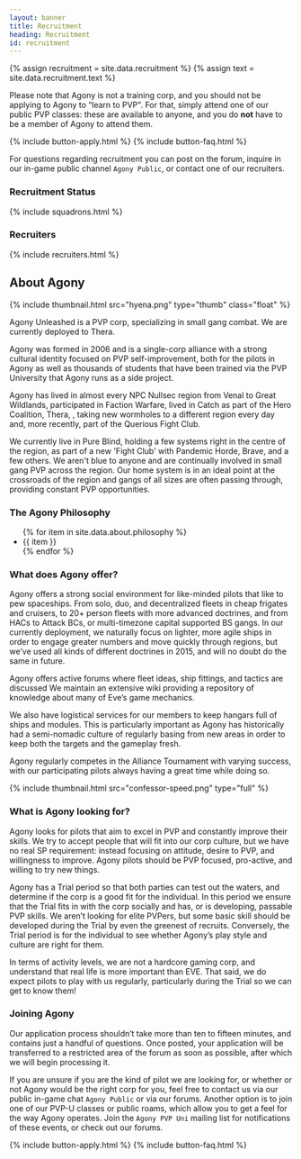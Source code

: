 ```yaml
---
layout: banner
title: Recruitment
heading: Recruitment
id: recruitment
---
```


{% assign recruitment = site.data.recruitment %}
{% assign text = site.data.recruitment.text %}

Please note that Agony is not a training corp,
and you should not be applying to Agony to “learn to PVP".
For that, simply attend one of our public PVP classes:
these are available to anyone, and you do **not** have
to be a member of Agony to attend them.

<div>
  {% include button-apply.html %}
  {% include button-faq.html %}
</div>

For questions regarding recruitment you can post on the forum,
inquire in our in-game public channel `Agony Public`,
or contact one of our recruiters.

<div id="squadrons">
  <h3>Recruitment Status</h3>
  {% include squadrons.html %}
</div>

<div id="recruiters">
  <h3>Recruiters</h3>
  {% include recruiters.html %}
</div>

## About Agony

{% include thumbnail.html src="hyena.png" type="thumb" class="float" %}

Agony Unleashed is a PVP corp, specializing in small gang combat.
We are currently deployed to Thera.

Agony was formed in 2006 and is a single-corp alliance
with a strong cultural identity focused on PVP self-improvement,
both for the pilots in Agony as well as thousands of students that
have been trained via the PVP University that Agony runs as a side project.

Agony has lived in almost every NPC Nullsec region from Venal to Great Wildlands, participated in Faction Warfare, lived in Catch as part of the Hero Coalition, Thera, , taking new wormholes to a different region every day and, more recently, part of the Querious Fight Club.

We currently live in Pure Blind, holding a few systems right in the centre of the region, as part of a new 'Fight Club' with Pandemic Horde, Brave, and a few others. We aren't blue to anyone and are continually involved in small gang PVP across the region. Our home system is in an ideal point at the crossroads of the region and gangs of all sizes are often passing through, providing constant PVP opportunities.

### The Agony Philosophy

<ul>
{% for item in site.data.about.philosophy %}
  <li>{{ item }}</li>
{% endfor %}
</ul>

### What does Agony offer?

Agony offers a strong social environment for like-minded pilots
that like to pew spaceships.
From solo, duo, and decentralized fleets in cheap frigates and cruisers,
to 20+ person fleets with more advanced doctrines,
and from HACs to Attack BCs, or multi-timezone capital supported BS gangs.
In our currently deployment, we naturally focus on lighter, more agile ships in
order to engage greater numbers and move quickly through regions,
but we’ve used all kinds of different doctrines in 2015,
and will no doubt do the same in future.

Agony offers active forums where fleet ideas, ship fittings,
and tactics are discussed
We maintain an extensive wiki providing a repository
of knowledge about many of Eve’s game mechanics.

We also have logistical services for our members to keep
hangars full of ships and modules.
This is particularly important as Agony has historically had a semi-nomadic
culture of regularly basing from new areas in order to keep both the targets
and the gameplay fresh.

Agony regularly competes in the Alliance Tournament with varying success,
with our participating pilots always having a great time while doing so.

{% include thumbnail.html src="confessor-speed.png" type="full" %}

### What is Agony looking for?

Agony looks for pilots that aim to excel in PVP
and constantly improve their skills.
We try to accept people that will fit into our corp culture,
but we have no real SP requirement: instead focusing on attitude,
desire to PVP, and willingness to improve.
Agony pilots should be PVP focused, pro-active, and willing to try new things.

Agony has a Trial period so that both parties can test out the waters,
and determine if the corp is a good fit for the individual.
In this period we ensure that the Trial fits in with the corp socially
and has, or is developing, passable PVP skills.
We aren’t looking for elite PVPers, but some basic skill should be developed
during the Trial by even the greenest of recruits.
Conversely, the Trial period is for the individual to see whether
Agony’s play style and culture are right for them.

In terms of activity levels, we are not a hardcore gaming corp,
and understand that real life is more important than EVE.
That said, we do expect pilots to play with us regularly,
particularly during the Trial so we can get to know them!

### Joining Agony

Our application process shouldn’t take more than ten to fifteen minutes,
and contains just a handful of questions.
Once posted, your application will be transferred to a restricted area
of the forum as soon as possible, after which we will begin processing it.

If you are unsure if you are the kind of pilot we are looking for,
or whether or not Agony would be the right corp for you,
feel free to contact us via our public in-game chat `Agony Public`
or via our forums.
Another option is to join one of our PVP-U classes or public roams,
which allow you to get a feel for the way Agony operates.
Join the `Agony PVP Uni` mailing list for notifications
of these events, or check out our forums.

<div>
  {% include button-apply.html %}
  {% include button-faq.html %}
</div>
